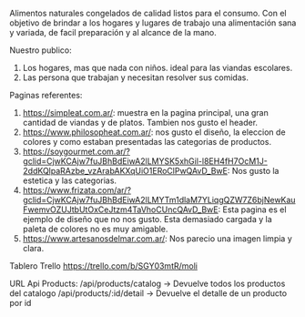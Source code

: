 Alimentos naturales congelados de calidad listos para el consumo. Con el objetivo de brindar a los hogares y lugares de trabajo una alimentación sana y variada, de facil preparación y al alcance de la mano.

Nuestro publico: 
1. Los hogares, mas que nada con niños. ideal para las viandas escolares.
2. Las persona que trabajan y necesitan resolver sus comidas. 

Paginas referentes: 
1. https://simpleat.com.ar/: muestra en la pagina principal, una gran cantidad de viandas y de platos. Tambien nos gusto el header. 
2. https://www.philosopheat.com.ar/: nos gusto el diseño, la eleccion de colores y como estaban presentadas las categorias de productos. 
3. https://soygourmet.com.ar/?gclid=CjwKCAjw7fuJBhBdEiwA2lLMYSK5xhGil-l8EH4fH7OcM1J-2ddKQlpaRAzbe_vzArabAKXqUiO1ERoClPwQAvD_BwE: Nos gusto la estetica y las categorias. 
4. https://www.frizata.com/ar/?gclid=CjwKCAjw7fuJBhBdEiwA2lLMYTm1dlaM7YLiqgQZW7Z6bjNewKauFwemvOZUJtbUtOxCeJtzm4TaVhoCUncQAvD_BwE: Esta pagina es el ejemplo de diseño que no nos gusto. Esta demasiado cargada y la paleta de colores no es muy amigable. 
5. https://www.artesanosdelmar.com.ar/: Nos parecio una imagen limpia y clara. 

Tablero Trello
https://trello.com/b/SGY03mtR/moli

URL Api Products: 
/api/products/catalog -> Devuelve todos los productos del catalogo 
/api/products/:id/detail -> Devuelve el detalle de un producto por id


